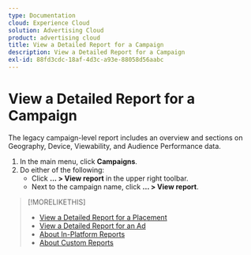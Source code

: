```yaml
---
type: Documentation
cloud: Experience Cloud
solution: Advertising Cloud
product: advertising cloud
title: View a Detailed Report for a Campaign
description: View a Detailed Report for a Campaign
exl-id: 88fd3cdc-18af-4d3c-a93e-88058d56aabc
---
```

# View a Detailed Report for a Campaign

The legacy campaign-level report includes an overview and sections on Geography, Device, Viewability, and Audience Performance data.

1. In the main menu, click **Campaigns**.
1. Do either of the following:
    * Click **... > View report** in the upper right toolbar.
    * Next to the campaign name, click  **... > View report**.

>[!MORELIKETHIS]
>
>* [View a Detailed Report for a Placement](/help/dsp/campaign-management/placements/placement-view-report.md)
>* [View a Detailed Report for an Ad](/help/dsp/campaign-management/ads/ad-view-report.md)
>* [About In-Platform Reports](/help/dsp/campaign-management/reports/campaign-reports-about.md)
>* [About Custom Reports](/help/dsp/reports/report-about.md)
